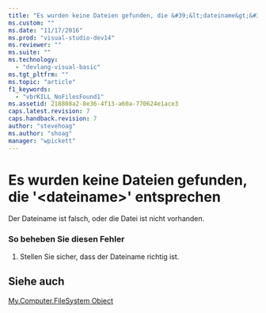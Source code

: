 ```yaml
---
title: "Es wurden keine Dateien gefunden, die &#39;&lt;dateiname&gt;&#39; entsprechen | Microsoft Docs"
ms.custom: ""
ms.date: "11/17/2016"
ms.prod: "visual-studio-dev14"
ms.reviewer: ""
ms.suite: ""
ms.technology: 
  - "devlang-visual-basic"
ms.tgt_pltfrm: ""
ms.topic: "article"
f1_keywords: 
  - "vbrKILL_NoFilesFound1"
ms.assetid: 218808a2-8e36-4f13-a60a-770624e1ace3
caps.latest.revision: 7
caps.handback.revision: 7
author: "stevehoag"
ms.author: "shoag"
manager: "wpickett"
---
```

# Es wurden keine Dateien gefunden, die &#39;&lt;dateiname&gt;&#39; entsprechen
Der Dateiname ist falsch, oder die Datei ist nicht vorhanden.  
  
### So beheben Sie diesen Fehler  
  
1.  Stellen Sie sicher, dass der Dateiname richtig ist.  
  
## Siehe auch  
 [My.Computer.FileSystem Object](../../visual-basic/language-reference/objects/my-computer-filesystem-object.md)
